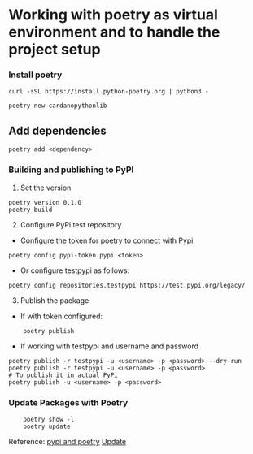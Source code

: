 # Working with poetry as virtual environment and to handle the project setup


### Install poetry

```shell
curl -sSL https://install.python-poetry.org | python3 -

poetry new cardanopythonlib
```
## Add dependencies
```shell
poetry add <dependency>
```

### Building and publishing to PyPI

1. Set the version
```shell
poetry version 0.1.0
poetry build
```
2. Configure PyPi test repository

- Configure the token for poetry to connect with Pypi
```shell
poetry config pypi-token.pypi <token>
```
- Or configure testpypi as follows:
```shell
poetry config repositories.testpypi https://test.pypi.org/legacy/
```

3. Publish the package
- If with token configured:
```shell
    poetry publish
```
- If working with testpypi and username and password
```shell
poetry publish -r testpypi -u <username> -p <password> --dry-run
poetry publish -r testpypi -u <username> -p <password>
# To publish it in actual PyPi
poetry publish -u <username> -p <password>
```

### Update Packages with Poetry
```shell
    poetry show -l
    poetry update
```


Reference:
[pypi and poetry](https://www.digitalocean.com/community/tutorials/how-to-publish-python-packages-to-pypi-using-poetry-on-ubuntu-22-04)
[Update](https://www.yippeecode.com/topics/update-packages-in-python-poetry/)